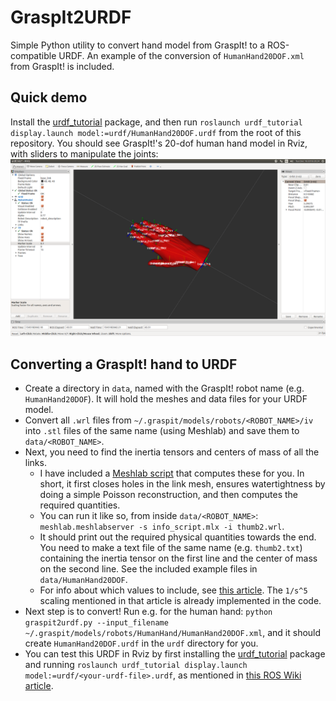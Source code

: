 # GraspIt2URDF
Simple Python utility to convert hand model from GraspIt! to a ROS-compatible URDF. An example of the conversion of  `HumanHand20DOF.xml` from GraspIt! is included. 

## Quick demo
Install the [urdf_tutorial](http://wiki.ros.org/urdf_tutorial) package, and then run `roslaunch urdf_tutorial display.launch model:=urdf/HumanHand20DOF.urdf` from the root of this repository. You should see GraspIt!'s 20-dof human hand model in Rviz, with sliders to manipulate the joints:
![human-hand-example](human_hand_example.png)

## Converting a GraspIt! hand to URDF
- Create a directory in `data`, named with the GraspIt! robot name (e.g. `HumanHand20DOF`). It will hold the meshes and data files for your URDF model.
- Convert all `.wrl` files from `~/.graspit/models/robots/<ROBOT_NAME>/iv` into `.stl` files of the same name (using Meshlab) and save them to `data/<ROBOT_NAME>`.
- Next, you need to find the inertia tensors and centers of mass of all the links.
  - I have included a [Meshlab script](data/HumanHand20DOF/info_script.mlx) that computes these for you. In short, it first closes holes in the link mesh, ensures watertightness by doing a simple Poisson reconstruction, and then computes the required quantities.
  - You can run it like so, from inside `data/<ROBOT_NAME>`: `meshlab.meshlabserver -s info_script.mlx -i thumb2.wrl`.
  - It should print out the required physical quantities towards the end. You need to make a text file of the same name (e.g. `thumb2.txt`) containing the inertia tensor on the first line and the center of mass on the second line. See the included example files in `data/HumanHand20DOF`.
  - For info about which values to include, see [this article](http://gazebosim.org/tutorials?tut=inertia). The `1/s^5` scaling mentioned in that article is already implemented in the code.
- Next step is to convert! Run e.g. for the human hand: `python graspit2urdf.py --input_filename ~/.graspit/models/robots/HumanHand/HumanHand20DOF.xml`, and it should create `HumanHand20DOF.urdf` in the `urdf` directory for you.
- You can test this URDF in Rviz by first installing the [urdf_tutorial](http://wiki.ros.org/urdf_tutorial) package and running `roslaunch urdf_tutorial display.launch model:=urdf/<your-urdf-file>.urdf`, as mentioned in [this ROS Wiki article](http://wiki.ros.org/urdf/Tutorials/Building%20a%20Visual%20Robot%20Model%20with%20URDF%20from%20Scratch).
